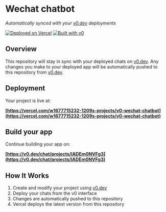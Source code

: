 # Wechat chatbot

*Automatically synced with your [v0.dev](https://v0.dev) deployments*

[![Deployed on Vercel](https://img.shields.io/badge/Deployed%20on-Vercel-black?style=for-the-badge&logo=vercel)](https://vercel.com/w1677715232-1209s-projects/v0-wechat-chatbot)
[![Built with v0](https://img.shields.io/badge/Built%20with-v0.dev-black?style=for-the-badge)](https://v0.dev/chat/projects/IADEm0NVFg3)

## Overview

This repository will stay in sync with your deployed chats on [v0.dev](https://v0.dev).
Any changes you make to your deployed app will be automatically pushed to this repository from [v0.dev](https://v0.dev).

## Deployment

Your project is live at:

**[https://vercel.com/w1677715232-1209s-projects/v0-wechat-chatbot](https://vercel.com/w1677715232-1209s-projects/v0-wechat-chatbot)**

## Build your app

Continue building your app on:

**[https://v0.dev/chat/projects/IADEm0NVFg3](https://v0.dev/chat/projects/IADEm0NVFg3)**

## How It Works

1. Create and modify your project using [v0.dev](https://v0.dev)
2. Deploy your chats from the v0 interface
3. Changes are automatically pushed to this repository
4. Vercel deploys the latest version from this repository
